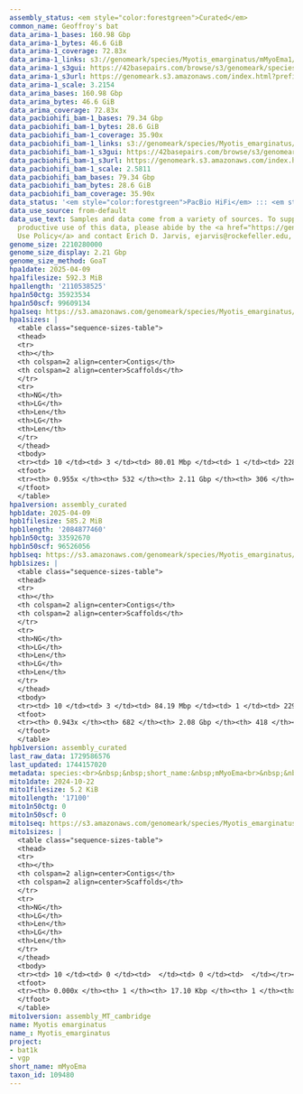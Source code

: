 ```yaml
---
assembly_status: <em style="color:forestgreen">Curated</em>
common_name: Geoffroy's bat
data_arima-1_bases: 160.98 Gbp
data_arima-1_bytes: 46.6 GiB
data_arima-1_coverage: 72.83x
data_arima-1_links: s3://genomeark/species/Myotis_emarginatus/mMyoEma1/genomic_data/arima/<br>
data_arima-1_s3gui: https://42basepairs.com/browse/s3/genomeark/species/Myotis_emarginatus/mMyoEma1/genomic_data/arima/
data_arima-1_s3url: https://genomeark.s3.amazonaws.com/index.html?prefix=species/Myotis_emarginatus/mMyoEma1/genomic_data/arima/
data_arima-1_scale: 3.2154
data_arima_bases: 160.98 Gbp
data_arima_bytes: 46.6 GiB
data_arima_coverage: 72.83x
data_pacbiohifi_bam-1_bases: 79.34 Gbp
data_pacbiohifi_bam-1_bytes: 28.6 GiB
data_pacbiohifi_bam-1_coverage: 35.90x
data_pacbiohifi_bam-1_links: s3://genomeark/species/Myotis_emarginatus/mMyoEma1/genomic_data/pacbio_hifi/<br>
data_pacbiohifi_bam-1_s3gui: https://42basepairs.com/browse/s3/genomeark/species/Myotis_emarginatus/mMyoEma1/genomic_data/pacbio_hifi/
data_pacbiohifi_bam-1_s3url: https://genomeark.s3.amazonaws.com/index.html?prefix=species/Myotis_emarginatus/mMyoEma1/genomic_data/pacbio_hifi/
data_pacbiohifi_bam-1_scale: 2.5811
data_pacbiohifi_bam_bases: 79.34 Gbp
data_pacbiohifi_bam_bytes: 28.6 GiB
data_pacbiohifi_bam_coverage: 35.90x
data_status: '<em style="color:forestgreen">PacBio HiFi</em> ::: <em style="color:forestgreen">Arima</em>'
data_use_source: from-default
data_use_text: Samples and data come from a variety of sources. To support fair and
  productive use of this data, please abide by the <a href="https://genome10k.soe.ucsc.edu/data-use-policies/">Data
  Use Policy</a> and contact Erich D. Jarvis, ejarvis@rockefeller.edu, with any questions.
genome_size: 2210280000
genome_size_display: 2.21 Gbp
genome_size_method: GoaT
hpa1date: 2025-04-09
hpa1filesize: 592.3 MiB
hpa1length: '2110538525'
hpa1n50ctg: 35923534
hpa1n50scf: 99609134
hpa1seq: https://s3.amazonaws.com/genomeark/species/Myotis_emarginatus/mMyoEma1/assembly_curated/mMyoEma1.hap1.cur.20250409.fasta.gz
hpa1sizes: |
  <table class="sequence-sizes-table">
  <thead>
  <tr>
  <th></th>
  <th colspan=2 align=center>Contigs</th>
  <th colspan=2 align=center>Scaffolds</th>
  </tr>
  <tr>
  <th>NG</th>
  <th>LG</th>
  <th>Len</th>
  <th>LG</th>
  <th>Len</th>
  </tr>
  </thead>
  <tbody>
  <tr><td> 10 </td><td> 3 </td><td> 80.01 Mbp </td><td> 1 </td><td> 228.73 Mbp </td></tr><tr><td> 20 </td><td> 6 </td><td> 64.60 Mbp </td><td> 2 </td><td> 217.92 Mbp </td></tr><tr><td> 30 </td><td> 10 </td><td> 53.41 Mbp </td><td> 3 </td><td> 217.38 Mbp </td></tr><tr><td> 40 </td><td> 14 </td><td> 51.23 Mbp </td><td> 5 </td><td> 116.24 Mbp </td></tr><tr style="background-color:#cccccc;"><td> 50 </td><td> 19 </td><td style="background-color:#88ff88;"> 35.92 Mbp </td><td> 7 </td><td style="background-color:#88ff88;"> 99.61 Mbp </td></tr><tr><td> 60 </td><td> 26 </td><td> 26.99 Mbp </td><td> 10 </td><td> 86.54 Mbp </td></tr><tr><td> 70 </td><td> 36 </td><td> 15.94 Mbp </td><td> 12 </td><td> 82.15 Mbp </td></tr><tr><td> 80 </td><td> 58 </td><td> 6.54 Mbp </td><td> 16 </td><td> 59.17 Mbp </td></tr><tr><td> 90 </td><td> 132 </td><td> 1.48 Mbp </td><td> 20 </td><td> 28.21 Mbp </td></tr><tr><td> 100 </td><td> 0 </td><td>  </td><td> 0 </td><td>  </td></tr></tbody>
  <tfoot>
  <tr><th> 0.955x </th><th> 532 </th><th> 2.11 Gbp </th><th> 306 </th><th> 2.11 Gbp </th></tr>
  </tfoot>
  </table>
hpa1version: assembly_curated
hpb1date: 2025-04-09
hpb1filesize: 585.2 MiB
hpb1length: '2084877460'
hpb1n50ctg: 33592670
hpb1n50scf: 96526056
hpb1seq: https://s3.amazonaws.com/genomeark/species/Myotis_emarginatus/mMyoEma1/assembly_curated/mMyoEma1.hap2.cur.20250409.fasta.gz
hpb1sizes: |
  <table class="sequence-sizes-table">
  <thead>
  <tr>
  <th></th>
  <th colspan=2 align=center>Contigs</th>
  <th colspan=2 align=center>Scaffolds</th>
  </tr>
  <tr>
  <th>NG</th>
  <th>LG</th>
  <th>Len</th>
  <th>LG</th>
  <th>Len</th>
  </tr>
  </thead>
  <tbody>
  <tr><td> 10 </td><td> 3 </td><td> 84.19 Mbp </td><td> 1 </td><td> 229.98 Mbp </td></tr><tr><td> 20 </td><td> 6 </td><td> 57.06 Mbp </td><td> 2 </td><td> 213.61 Mbp </td></tr><tr><td> 30 </td><td> 10 </td><td> 52.39 Mbp </td><td> 4 </td><td> 124.37 Mbp </td></tr><tr><td> 40 </td><td> 14 </td><td> 46.34 Mbp </td><td> 5 </td><td> 115.11 Mbp </td></tr><tr style="background-color:#cccccc;"><td> 50 </td><td> 20 </td><td style="background-color:#88ff88;"> 33.59 Mbp </td><td> 8 </td><td style="background-color:#88ff88;"> 96.53 Mbp </td></tr><tr><td> 60 </td><td> 28 </td><td> 25.52 Mbp </td><td> 10 </td><td> 80.90 Mbp </td></tr><tr><td> 70 </td><td> 38 </td><td> 18.59 Mbp </td><td> 13 </td><td> 67.51 Mbp </td></tr><tr><td> 80 </td><td> 64 </td><td> 4.02 Mbp </td><td> 16 </td><td> 55.74 Mbp </td></tr><tr><td> 90 </td><td> 181 </td><td> 0.77 Mbp </td><td> 26 </td><td> 2.84 Mbp </td></tr><tr><td> 100 </td><td> 0 </td><td>  </td><td> 0 </td><td>  </td></tr></tbody>
  <tfoot>
  <tr><th> 0.943x </th><th> 682 </th><th> 2.08 Gbp </th><th> 418 </th><th> 2.08 Gbp </th></tr>
  </tfoot>
  </table>
hpb1version: assembly_curated
last_raw_data: 1729586576
last_updated: 1744157020
metadata: species:<br>&nbsp;&nbsp;short_name:&nbsp;mMyoEma<br>&nbsp;&nbsp;name:&nbsp;Myotis&nbsp;emarginatus<br>&nbsp;&nbsp;taxon_id:&nbsp;109480<br>&nbsp;&nbsp;common_name:&nbsp;Geoffroy's&nbsp;bat<br>&nbsp;&nbsp;order:<br>&nbsp;&nbsp;&nbsp;&nbsp;name:&nbsp;Chiroptera<br>&nbsp;&nbsp;family:<br>&nbsp;&nbsp;&nbsp;&nbsp;name:&nbsp;Vespertilionidae<br>&nbsp;&nbsp;individuals:<br>&nbsp;&nbsp;&nbsp;&nbsp;-&nbsp;short_name:&nbsp;mMyoEma1<br>&nbsp;&nbsp;&nbsp;&nbsp;&nbsp;&nbsp;biosample_id:&nbsp;SAMEA115534660<br>&nbsp;&nbsp;&nbsp;&nbsp;&nbsp;&nbsp;sex:&nbsp;female<br>&nbsp;&nbsp;genome_size:&nbsp;2210280000<br>&nbsp;&nbsp;genome_size_method:&nbsp;GoaT<br>&nbsp;&nbsp;project:&nbsp;[&nbsp;bat1k,&nbsp;vgp&nbsp;]<br>
mito1date: 2024-10-22
mito1filesize: 5.2 KiB
mito1length: '17100'
mito1n50ctg: 0
mito1n50scf: 0
mito1seq: https://s3.amazonaws.com/genomeark/species/Myotis_emarginatus/mMyoEma1/assembly_MT_cambridge/mMyoEma1.MT.20241022.fasta.gz
mito1sizes: |
  <table class="sequence-sizes-table">
  <thead>
  <tr>
  <th></th>
  <th colspan=2 align=center>Contigs</th>
  <th colspan=2 align=center>Scaffolds</th>
  </tr>
  <tr>
  <th>NG</th>
  <th>LG</th>
  <th>Len</th>
  <th>LG</th>
  <th>Len</th>
  </tr>
  </thead>
  <tbody>
  <tr><td> 10 </td><td> 0 </td><td>  </td><td> 0 </td><td>  </td></tr><tr><td> 20 </td><td> 0 </td><td>  </td><td> 0 </td><td>  </td></tr><tr><td> 30 </td><td> 0 </td><td>  </td><td> 0 </td><td>  </td></tr><tr><td> 40 </td><td> 0 </td><td>  </td><td> 0 </td><td>  </td></tr><tr style="background-color:#cccccc;"><td> 50 </td><td> 0 </td><td style="background-color:#ff8888;">  </td><td> 0 </td><td style="background-color:#ff8888;">  </td></tr><tr><td> 60 </td><td> 0 </td><td>  </td><td> 0 </td><td>  </td></tr><tr><td> 70 </td><td> 0 </td><td>  </td><td> 0 </td><td>  </td></tr><tr><td> 80 </td><td> 0 </td><td>  </td><td> 0 </td><td>  </td></tr><tr><td> 90 </td><td> 0 </td><td>  </td><td> 0 </td><td>  </td></tr><tr><td> 100 </td><td> 0 </td><td>  </td><td> 0 </td><td>  </td></tr></tbody>
  <tfoot>
  <tr><th> 0.000x </th><th> 1 </th><th> 17.10 Kbp </th><th> 1 </th><th> 17.10 Kbp </th></tr>
  </tfoot>
  </table>
mito1version: assembly_MT_cambridge
name: Myotis emarginatus
name_: Myotis_emarginatus
project:
- bat1k
- vgp
short_name: mMyoEma
taxon_id: 109480
---
```

